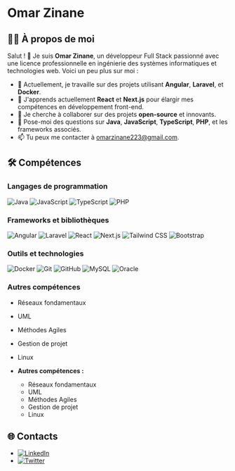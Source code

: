 # Omar Zinane

## 👨‍💻 À propos de moi

Salut ! 👋 Je suis **Omar Zinane**, un développeur Full Stack passionné avec une licence professionnelle en ingénierie des systèmes informatiques et technologies web. Voici un peu plus sur moi :

- 🔭 Actuellement, je travaille sur des projets utilisant **Angular**, **Laravel**, et **Docker**.
- 🌱 J'apprends actuellement **React** et **Next.js** pour élargir mes compétences en développement front-end.
- 👯 Je cherche à collaborer sur des projets **open-source** et innovants.
- 💬 Pose-moi des questions sur **Java**, **JavaScript**, **TypeScript**, **PHP**, et les frameworks associés.
- 📫 Tu peux me contacter à omarzinane223@gmail.com.

## 🛠️ Compétences

### Langages de programmation
![Java](https://img.shields.io/badge/Java-ED8B00?style=for-the-badge&logo=java&logoColor=white)
![JavaScript](https://img.shields.io/badge/JavaScript-F7DF1E?style=for-the-badge&logo=javascript&logoColor=black)
![TypeScript](https://img.shields.io/badge/TypeScript-007ACC?style=for-the-badge&logo=typescript&logoColor=white)
![PHP](https://img.shields.io/badge/PHP-777BB4?style=for-the-badge&logo=php&logoColor=white)

### Frameworks et bibliothèques
![Angular](https://img.shields.io/badge/Angular-DD0031?style=for-the-badge&logo=angular&logoColor=white)
![Laravel](https://img.shields.io/badge/Laravel-FF2D20?style=for-the-badge&logo=laravel&logoColor=white)
![React](https://img.shields.io/badge/React-61DAFB?style=for-the-badge&logo=react&logoColor=black)
![Next.js](https://img.shields.io/badge/Next.js-000000?style=for-the-badge&logo=nextdotjs&logoColor=white)
![Tailwind CSS](https://img.shields.io/badge/Tailwind_CSS-38B2AC?style=for-the-badge&logo=tailwind-css&logoColor=white)
![Bootstrap](https://img.shields.io/badge/Bootstrap-7952B3?style=for-the-badge&logo=bootstrap&logoColor=white)

### Outils et technologies
![Docker](https://img.shields.io/badge/Docker-2496ED?style=for-the-badge&logo=docker&logoColor=white)
![Git](https://img.shields.io/badge/Git-F05032?style=for-the-badge&logo=git&logoColor=white)
![GitHub](https://img.shields.io/badge/GitHub-181717?style=for-the-badge&logo=github&logoColor=white)
![MySQL](https://img.shields.io/badge/MySQL-4479A1?style=for-the-badge&logo=mysql&logoColor=white)
![Oracle](https://img.shields.io/badge/Oracle-F80000?style=for-the-badge&logo=oracle&logoColor=white)

### Autres compétences
- Réseaux fondamentaux
- UML
- Méthodes Agiles
- Gestion de projet
- Linux

- **Autres compétences :**
  - Réseaux fondamentaux
  - UML
  - Méthodes Agiles
  - Gestion de projet
  - Linux

## 🌐 Contacts

- [![LinkedIn](https://img.shields.io/badge/LinkedIn-0A66C2?style=for-the-badge&logo=linkedin&logoColor=white)](https://ma.linkedin.com/in/omar-zinane)
- [![Twitter](https://img.shields.io/badge/Twitter-1DA1F2?style=for-the-badge&logo=twitter&logoColor=white)](https://twitter.com/omarzinane)


